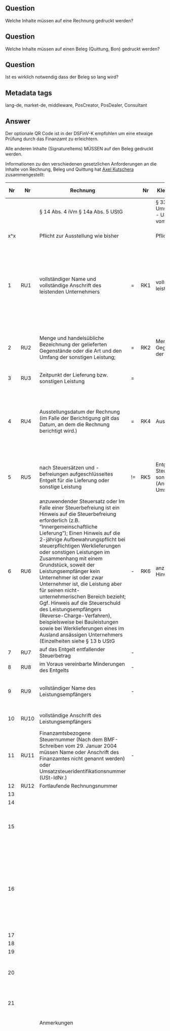 ## Question

Welche Inhalte müssen auf eine Rechnung gedruckt werden?

## Question

Welche Inhalte müssen auf einen Beleg (Quittung, Bon) gedruckt werden?

## Question

Ist es wirklich notwendig dass der Beleg so lang wird?

## Metadata tags

lang-de, market-de, middleware, PosCreator, PosDealer, Consultant

## Answer

Der optionale QR Code ist in der DSFinV-K empfohlen um eine etwaige Prüfung durch das Finanzamt zu erleichtern.

Alle anderen Inhalte (SignatureItems) MÜSSEN auf den Beleg gedruckt werden.

Informationen zu den verschiedenen gesetzlichen Anforderungen an die Inhalte von Rechnung, Beleg und Quittung hat [Axel Kutschera](https://github.com/AxelKutschera) zusammengestellt: 

| Nr   | Nr   | Rechnung                                                     |      | Nr   | Kleinbetragsrechnungen  < EUR 250,-                          |      | Nr   | Grundaufzeichnungen  (Einzelaufzeichnung)                    |      | Nr   | Beleg                                                        |      | Nr   | Beleg                                                        |      | Nr   | Beleg                                                        |      | Nr   | Quittung                                                     |
| ---- | ---- | ------------------------------------------------------------ | ---- | ---- | ------------------------------------------------------------ | ---- | ---- | ------------------------------------------------------------ | ---- | ---- | ------------------------------------------------------------ | ---- | ---- | ------------------------------------------------------------ | ---- | ---- | ------------------------------------------------------------ | ---- | ---- | ------------------------------------------------------------ |
|      |      | §  14 Abs. 4 iVm § 14a Abs. 5 UStG                           |      |      | §  33 Umsatzsteuerdurchführungsverordnung - UStDV und siehe BMF-Schreiben vom  18.10.2006 |      |      | AEAO  zu § 146 Kap. 2.1.2. und 2.1.3                         |      |      | §  6 KassenSichV                                             |      |      | AEAO  zu 146a AO                                             |      |      | DSFinV-K  v2.0 Anhang I Kap. 2. (freiwillig)                 |      |      | AO  (bzw. BGB)                                               |
| x^x  |      | Pflicht  zur Ausstellung wie bisher                          |      |      | Pflicht  zur Ausstellung wie bisher                          |      |      | Pflicht  ab 1.1.2020                                         |      |      | Pflicht  ab Verwendung einer TSE                             |      |      | Pflicht  ab Verwendung einer TSE                             |      |      | Pflicht  ab Verwendung einer TSE                             |      |      | Pflicht  ab Verwendung einer TSE                             |
| 1    | RU1  | vollständiger  Name und vollständige Anschrift des leistenden Unternehmers | =    | RK1  | vollständiger  Name und Anschrift des leistenden Unternehmers |      |      |                                                              | =    | BK1  | vollständiger  Namen und die vollständige Anschrift des leistenden Unternehmers | =    | BA1  | Den  vollständigen Namen und die vollständige Anschrift des leistenden  Unternehmers (vgl. § 6 Nr. 1 KassenSichV). Aus Vereinfachungsgründen genügen  die Angaben aus § 31 Abs. 2 UStDV (UStAE Abschnitt 14.5 Abs. 2) | =    |      |                                                              |      |      |                                                              |
| 2    | RU2  | Menge  und handelsübliche Bezeichnung der gelieferten Gegenstände oder die Art und  den Umfang der sonstigen Leistung; | =    | RK2  | Menge  und Art der gelieferten Gegenstände oder Art und den Umfang der sonstigen  Leistung | <    | G2   | verkaufte,  eindeutig bezeichnete Artikel; sowie die verkaufte Menge bzw. Anzahl | =    | BK2  | Menge  und die Art der gelieferten Gegenstände oder den Umfang und die Art der  sonstigen Leistung | =    | BA2  | Menge  und Art der gelieferten Gegenstände oder den Umfang und die Art der sonstigen  Leistung (vgl. auch AEAO zu § 146, Nr. 2.1.3) | =    |      |                                                              | >    | QU2  | Zweck  der Zahlung                                           |
| 3    | RU3  | Zeitpunkt  der Lieferung bzw. sonstigen Leistung             | =    |      |                                                              | >    | G3   | Datum  und Zeitpunkt des Umsatzes                            |      |      |                                                              |      |      |                                                              |      |      |                                                              |      |      |                                                              |
| 4    | RU4  | Ausstellungsdatum  der Rechnung     (im Falle der Berichtigung gilt das Datum, an dem die Rechnung berichtigt  wird.) | =    | RK4  | Ausstellungsdatum  der Rechnung                              |      |      |                                                              |      | BK4  | Datum  der Belegausstellung und den Zeitpunkt des Vorgangbeginns im Sinne des § 2  Satz 2 Nummer     Zeitpunkt der Vorgangsbeendigung im Sinne des § 2 Satz 2 Nummer 6 |      | BA4  | Datum  der Belegausstellung und den Zeitpunkt des Vorgangbeginns sowie den Zeitpunkt  der Vorgangsbeendigung (vgl. AEAO zu § 146a, Nr. 3.6.3 „Zeitpunkt des  Vorgangsbeginns bzw. der Vorgangsbeendigung“) |      |      |                                                              |      | QU4  | Ort  und das Datum des Erhalts der Leistung oder Zahlung     |
| 5    | RU5  | nach  Steuersätzen und -befreiungen aufgeschlüsseltes Entgelt für die Lieferung  oder sonstige Leistung | !=   | RK5  | Entgelt  und den darauf entfallenden Steuerbetrag für die Lieferung oder sonstige  Leistung in einer Summe (Angabe des Bruttoentgelts inkl. Umsatzsteuer) | <    | G5   | endgültiger  Einzelverkaufspreis                             | +    | BK5  | Entgelt  und den darauf entfallenden Steuerbetrag für die Lieferung oder sonstige  Leistung in einer Summe | +    | BA5  | Entgelt  und den darauf entfallenden Steuerbetrag für die Lieferung oder sonstige  Leistung in einer Summe | +    |      |                                                              |      | QU5  | Die  Höhe des Betrages in Zahlen und in Worten; Der Nettowert des Betrages sowie  der Mehrwertsteuersatz |
| 6    | RU6  | anzuwendender  Steuersatz oder      Im Falle einer Steuerbefreiung ist ein Hinweis auf die Steuerbefreiung  erforderlich (z.B. ”Innergemeinschaftliche Lieferung”);     Einen Hinweis auf die 2-jährige Aufbewahrungspflicht bei steuerpflichtigen  Werklieferungen oder sonstigen Leistungen im Zusammenhang mit einem  Grundstück, soweit der Leistungsempfänger kein Unternehmer ist oder zwar  Unternehmer ist, die Leistung aber für seinen nicht-unternehmerischen Bereich  bezieht;     Ggf. Hinweis auf die Steuerschuld des Leistungsempfängers  (Reverse-Charge-Verfahren), beispielsweise bei Bauleistungen sowie bei  Werklieferungen eines im Ausland ansässigen Unternehmers (Einzelheiten siehe  § 13 b UStG | -    | RK6  | anzuwendender  Steuersatz oder Hinweis auf eine Steuerbefreiung | >    | G6   | dazugehörige  Umsatzsteuersatz                               | =    |      | anzuwendender  Steuersatz oder im Fall einer Steuerbefreiung einen Hinweis darauf, dass für  die Lieferung oder sonstige Leistung eine Steuerbefreiung gilt | =    | BA6  | anzuwendenden  Steuersatz oder im Fall einer Steuerbefreiung einen Hinweis darauf, dass für  die Lieferung oder sonstige Leistung eine Steuerbefreiung gilt. | =    |      |                                                              |      |      |                                                              |
| 7    | RU7  | auf  das Entgelt entfallender Steuerbetrag                   | -    |      |                                                              |      | G7   | dazugehörige  Umsatzsteuerbetrag                             |      |      |                                                              |      |      |                                                              |      |      |                                                              |      |      |                                                              |
| 8    | RU8  | im  Voraus vereinbarte Minderungen des Entgelts              | -    |      |                                                              | =    | G8   | vereinbarte  Preisminderungen                                | =    |      |                                                              | =    |      |                                                              | =    |      |                                                              |      |      |                                                              |
| 9    | RU9  | vollständiger  Name des Leistungsempfängers                  | -    |      |                                                              | >    | G9   | Name  des Vertragspartners                                   |      |      |                                                              |      |      |                                                              |      |      |                                                              |      | QU9  | vollständiger  Name des Leistungsempfängers = Name des Zahlenden |
| 10   | RU10 | vollständige  Anschrift des Leistungsempfängers              |      |      |                                                              |      |      |                                                              |      |      |                                                              |      |      |                                                              |      |      |                                                              |      | QU10 | vollständige  Anschrift des      Leistungsempfängers         |
| 11   | RU11 | Finanzamtsbezogene  Steuernummer (Nach dem BMF-Schreiben vom 29. Januar 2004 müssen Name oder  Anschrift des Finanzamtes nicht genannt werden) oder  Umsatzsteueridentifikationsnummer (USt-IdNr.) | -    |      |                                                              |      |      |                                                              |      |      |                                                              |      |      |                                                              |      |      |                                                              |      |      |                                                              |
| 12   | RU12 | Fortlaufende  Rechnungsnummer                                |      |      |                                                              |      |      |                                                              |      |      |                                                              |      |      |                                                              |      |      |                                                              |      |      |                                                              |
| 13   |      |                                                              |      |      |                                                              |      | G13  | Zahlungsart                                                  |      |      |                                                              |      |      |                                                              |      |      |                                                              |      |      |                                                              |
| 14   |      |                                                              |      |      |                                                              |      |      |                                                              |      |      |                                                              | <    | BA14 | Betrag je  Zahlungsart                                       |      |      |                                                              |      |      |                                                              |
| 15   |      |                                                              |      |      |                                                              |      |      |                                                              |      | BK15 | Transaktionsnummer  im Sinne des § 2 Satz 2 Nummer 2         |      | BA15 | Transaktionsnummer  i. S. d. § 2 Satz 2 Nummer 2 KassenSichV (vgl. AEAO zu § 146a, Nr. 3.5) |      |      |                                                              |      |      |                                                              |
| 16   |      |                                                              |      |      |                                                              |      |      |                                                              |      | BK16 | Seriennummer  des elektronischen Aufzeichnungssystems oder die Seriennummer des  Sicherheitsmoduls. |      | BA16 | Seriennummer  des elektronischen Aufzeichnungssystems oder die Seriennummer des  Sicherheitsmoduls.     Auf dem Beleg ist die nach § 2 Satz 2 Nr. 8 KassenSichV protokollierte  Seriennummer anzugeben (vgl. AEAO zu § 146a, Nrn. 3.6.1, 3.6.2). |      |      |                                                              |      |      |                                                              |
| 17   |      |                                                              |      |      |                                                              |      |      |                                                              |      |      |                                                              |      | BA17 | Signaturzähler                                               |      |      |                                                              |      |      |                                                              |
| 18   |      |                                                              |      |      |                                                              |      |      |                                                              |      |      |                                                              |      | BA18 | Prüfwert                                                     |      |      |                                                              |      |      |                                                              |
| 19   |      |                                                              |      |      |                                                              |      |      |                                                              |      |      |                                                              |      |      |                                                              |      | BD19 | QR-Code                                                      |      |      |                                                              |
| 20   |      |                                                              |      |      |                                                              |      |      |                                                              |      |      |                                                              |      |      |                                                              |      | BD20 | Datum  der ersten Bestellung bei getrennter Bestell-Rechnungsverarbeitung      (DSFinV-K 2.7.2) |      |      |                                                              |
| 21   |      |                                                              |      |      |                                                              |      |      |                                                              |      |      |                                                              |      |      |                                                              |      |      |                                                              |      | QU21 | Die  Unterschrift und der Firmenstempel des Empfängers der Zahlung |
|      |      |                                                              |      |      |                                                              |      |      |                                                              |      |      |                                                              |      |      |                                                              |      |      |                                                              |      |      |                                                              |
|      |      | Anmerkungen                                                  |      |      |                                                              |      |      |                                                              |      |      |                                                              |      |      |                                                              |      |      |                                                              |      |      |                                                              |
|      |      |                                                              |      |      |                                                              |      | GAa  | Die  Möglichkeit zum Ausweis des Steuerbetrags in einer Summe nach § 32 UStDV in  der Rechnung und die Zusammenfassung des Entgelts und des darauf entfallenden  Steuerbetrags in einer Summe nach § 33 Satz 1 Nr. 4 UStDV in der Rechnung  bleiben unbenommen. |      | BKa  | Die  Angaben auf einem Beleg müssen für jedermann ohne maschinelle Unterstützung  lesbar sein. Ein Beleg kann in Papierform oder mit Zustimmung des  Belegempfängers elektronisch in einem standardisierten Datenformat ausgegeben  werden. |      | BAa  | Erfordert  ein Geschäftsvorfall (vgl. AEAO zu § 146a, Nr. 1.7) nicht die Erstellung  einer Rechnung i. S. d. § 14 UStG, sondern einen sonstigen Beleg (z.B.  Lieferschein), wird nicht beanstandet, wenn dieser Beleg nicht den unter § 6  Satz 1 Nr. 5 KassenSichV geforderten Steuerbetrag enthält. |      | BDa  | DSFinV-K  2.7.2: Der Start-Zeitpunkt der ersten Transaktion „Bestellung“ muss  zusätzlich auf dem Bon abgedruckt werden |      | QUa  | AEAO  § 146a 6.10 Die Befreiung von der Belegausgabepflicht nach § 146a Abs. 2 AO  entbindet den Unternehmer nicht von dem Anspruch des Kunden auf die  Ausstellung einer Quittung (§ 368 BGB). |
|      |      |                                                              |      |      |                                                              |      | GAb  | Eine  Verpflichtung zur einzelnen Verbuchung (im Gegensatz zur Aufzeichnung) eines  jeden Geschäftsvorfalls besteht nicht. |      |      |                                                              |      |      |                                                              |      |      |                                                              |      | QUb  | Quercheck:     Zusätzlich zu Quittungen müssen Rechnungen beinhalten     Steuernummer     Lieferdatum / Leistungsdatum     Rechnungsnummer |
|      |      |                                                              |      |      |                                                              |      | GAc  | Werden  der Art nach gleiche Waren mit demselben Einzelverkaufspreis in einer  Warengruppe zusammengefasst, wird dies nicht beanstandet, sofern die  verkaufte Menge bzw. Anzahl ersichtlich bleibt. |      |      |                                                              |      |      |                                                              |      |      |                                                              |      | QUc  | Rechnung  als Quittung mit Vermerk „Betrag erhalten“         |
|      |      |                                                              |      |      |                                                              |      | GAd  | Dies  gilt entsprechend für Dienstleistungen.                |      |      |                                                              |      |      |                                                              |      |      |                                                              |      |      |                                                              |
|      |      |                                                              |      |      |                                                              |      | GAe  | Ausnahmen  aus Zumutbarkeitsgesichtspunkten siehe 2.2.       |      |      |                                                              |      |      |                                                              |      |      |                                                              |      |      |                                                              |

Diese Zusammenstellung steht auch als [PDF download](./images/20191122-ft-Belegmerkmale-DE-v0.5.pdf) zur Verfügung